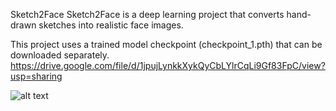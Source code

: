 Sketch2Face
Sketch2Face is a deep learning project that converts hand-drawn sketches into realistic face images.

This project uses a trained model checkpoint (checkpoint_1.pth) that can be downloaded separately.
https://drive.google.com/file/d/1jpujLynkkXykQyCbLYlrCqLi9Gf83FpC/view?usp=sharing

![alt text](image.png)